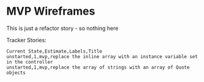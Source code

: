 # MVP Wireframes

This is just a refactor story - so nothing here

Tracker Stories:
```
Current State,Estimate,Labels,Title
unstarted,1,mvp,replace the inline array with an instance variable set in the controller
unstarted,1,mvp,replace the array of strings with an array of Quote objects
```
